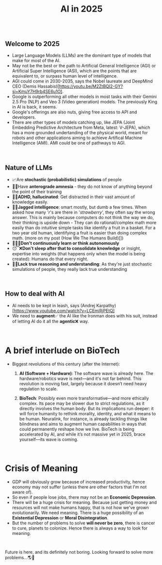<h1 align="center">AI in 2025</h1>

<h1 align="center"></h1>

<br>

## Welcome to 2025

* Large Language Models (LLMs) are the dominant type of models that make for most of the AI.
* May not be the best or the path to Artificial General Intelligence (AGI) or Artificial Super Intelligence (ASI),
which are the points that are equivalent to, or surpass human level of intelligence.
* AGI could come in 2030-2035, says the Nobel laureate and DeepMind CEO (Demis Hassabis)[https://youtu.be/M2ZtBQI2-GY?si=KmuY7H9rb4SE6u1O].
* Google is outperforming all other models in most tasks with their Gemini 2.5 Pro (NLP) and Veo 3 (Video generation) models. The previously King in AI is back, it seems.
* Google's offerings are also nuts, giving free access to API and developers.
* There are other types of models catching up, like JEPA (Joint Embedding Predictive Architecture from Meta, latest: V-JEPA), which has a more grounded undertanding
of the physical world, meant for robots and other applications aiming to achieve  Artifical Machine Intelligence (AMI). AMI could be one of pathways to AGI.

<br>

## Nature of LLMs

* 📈Are **stochastic (probabilistic) simulations** of people
* 🧠😕Have **anterograde amnesia** - they do not know of anything beyond the point of their training
* 🧠🤯**ADHD, hallucinated**: Get distracted in their vast amount of knowledge easily.
* 🧠🤓**Jagged intelligence**: smart mostly, but dumb a few times. When asked how many '*r*'s are there in '_strawberry_', they often say the wrong answer.
This is mainly because computers do not think the way we do, their thinking is upside down - They can do rational/complex math more easily than do intuitive simple tasks
like identify a fruit in a basket. For a two year old human, identifying a fruit is easier than doing complex math. (more on my post (How We The Humans Build)[])
* 🏃‍♂️❌**Don't continuously learn or think autonomously**
* 😴❌**Don't sleep after that to consolidate knowledge** or insight, expertise into weights (that happens only when the model is being created): Humans do that every night.
* 🤔❌**Lack true reasoning and understanding**: As they're just stochastic simulations of people, they really lack true understanding

<br>

## How to deal with AI

* AI needs to be kept in leash, says (Andrej Karpathy)[https://www.youtube.com/watch?v=LCEmiRjPEtQ]
* We need to **augment**✅ the AI like the Ironman does with his suit, instead of letting AI do it all the **agentic**❌ way.

<br>

# A brief interlude on BioTech

* Biggest revolutions of this century (after the Internet):
  1. **AI (Software + Hardware)**: The software wave is already here.
     The hardware/robotics wave is next—and it's not far behind. This revolution is moving fast, largely because it doesn’t need heavy regulation to scale.
  
  3. **BioTech**: Possibly even more transformative—and more ethically complex.
     Its pace may be slower due to strict regulations, as it directly involves the human body.
     But its implications run deeper: it will force humanity to rethink morality,
     identity, and what it means to be human. Neuralink, for instance, is already tackling things like blindness
     and aims to augment human capabilities in ways that could permanently reshape how we live.
     BioTech is being accelerated by AI, and while it’s not massive yet in 2025, brace yourself—its wave is coming.


<br>

# Crisis of Meaning

* GDP will obviously grow because of increased productivity, hence economy may not suffer (unless there are other factors that I'm not aware of).
* So even if people lose jobs, there may not be an **Economic Depression**.
* There will be a huge crisis for meaning. Because just getting money and resources will not make humans happy, that is not how we've grown evolutionarily.
We need meaning. There is a huge possibility of an **Existential Depression** or **Moral Disintegration**.
* But the number of problems to solve **will never be zero**, there is cancer to cure, planets to colonize. Hence there is always a way to look for meaning.

<br>

Future is here, and its definitely not boring. 
Looking forward to solve more problems...🌎🚀

<br>

